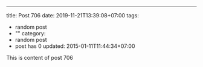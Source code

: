 ---
title: Post 706
date: 2019-11-21T13:39:08+07:00
tags:
  - random post
  - ""
category:
  - random post
  - post has 0
updated: 2015-01-11T11:44:34+07:00

This is content of post 706